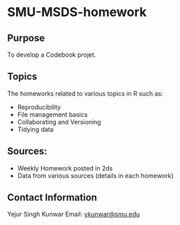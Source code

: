 # SMU-MSDS-homework

## Purpose 
To develop a Codebook projet.

## Topics
The homeworks related to various topics in R such as:
* Reproducibility
* File management basics
* Collaborating and Versioning
* Tidying data

## Sources: 
* Weekly Homework posted in 2ds
* Data from various sources (details in each homework)

## Contact Information
Yejur Singh Kunwar
Email: ykunwar@smu.edu
